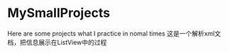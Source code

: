 # MySmallProjects
Here are some projects what I practice in nomal times
这是一个解析xml文档，把信息展示在ListView中的过程
